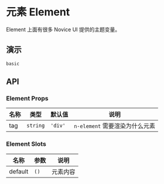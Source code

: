 # 元素 Element

Element 上面有很多 Novice UI 提供的主题变量。

## 演示

```demo
basic
```

## API

### Element Props

| 名称 | 类型     | 默认值  | 说明                           |
| ---- | -------- | ------- | ------------------------------ |
| tag  | `string` | `'div'` | `n-element` 需要渲染为什么元素 |

### Element Slots

| 名称    | 参数 | 说明     |
| ------- | ---- | -------- |
| default | `()` | 元素内容 |
